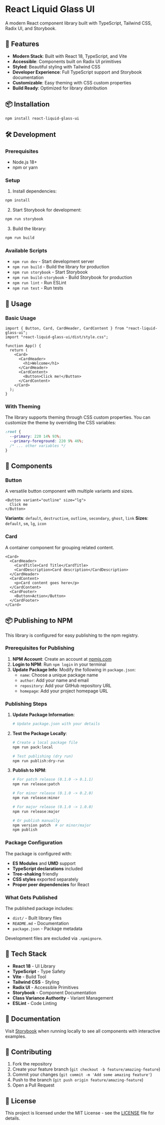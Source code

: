 # React Liquid Glass UI

A modern React component library built with TypeScript, Tailwind CSS, Radix UI, and Storybook.

## 🚀 Features

- **Modern Stack**: Built with React 18, TypeScript, and Vite
- **Accessible**: Components built on Radix UI primitives
- **Styled**: Beautiful styling with Tailwind CSS
- **Developer Experience**: Full TypeScript support and Storybook documentation
- **Customizable**: Easy theming with CSS custom properties
- **Build Ready**: Optimized for library distribution

## 📦 Installation

```bash
npm install react-liquid-glass-ui
```

## 🛠️ Development

### Prerequisites

- Node.js 18+
- npm or yarn

### Setup

1. Install dependencies:

```bash
npm install
```

2. Start Storybook for development:

```bash
npm run storybook
```

3. Build the library:

```bash
npm run build
```

### Available Scripts

- `npm run dev` - Start development server
- `npm run build` - Build the library for production
- `npm run storybook` - Start Storybook
- `npm run build-storybook` - Build Storybook for production
- `npm run lint` - Run ESLint
- `npm run test` - Run tests

## 🎨 Usage

### Basic Usage

```tsx
import { Button, Card, CardHeader, CardContent } from "react-liquid-glass-ui";
import "react-liquid-glass-ui/dist/style.css";

function App() {
  return (
    <Card>
      <CardHeader>
        <h1>Welcome</h1>
      </CardHeader>
      <CardContent>
        <Button>Click me!</Button>
      </CardContent>
    </Card>
  );
}
```

### With Theming

The library supports theming through CSS custom properties. You can customize the theme by overriding the CSS variables:

```css
:root {
  --primary: 220 14% 93%;
  --primary-foreground: 220 9% 46%;
  /* ... other variables */
}
```

## 🧩 Components

### Button

A versatile button component with multiple variants and sizes.

```tsx
<Button variant="outline" size="lg">
  Click me
</Button>
```

**Variants**: `default`, `destructive`, `outline`, `secondary`, `ghost`, `link`
**Sizes**: `default`, `sm`, `lg`, `icon`

### Card

A container component for grouping related content.

```tsx
<Card>
  <CardHeader>
    <CardTitle>Card Title</CardTitle>
    <CardDescription>Card description</CardDescription>
  </CardHeader>
  <CardContent>
    <p>Card content goes here</p>
  </CardContent>
  <CardFooter>
    <Button>Action</Button>
  </CardFooter>
</Card>
```

## 📦 Publishing to NPM

This library is configured for easy publishing to the npm registry.

### Prerequisites for Publishing

1. **NPM Account**: Create an account at [npmjs.com](https://www.npmjs.com)
2. **Login to NPM**: Run `npm login` in your terminal
3. **Update Package Info**: Modify the following in `package.json`:
   - `name`: Choose a unique package name
   - `author`: Add your name and email
   - `repository`: Add your GitHub repository URL
   - `homepage`: Add your project homepage URL

### Publishing Steps

1. **Update Package Information**:

   ```bash
   # Update package.json with your details
   ```

2. **Test the Package Locally**:

   ```bash
   # Create a local package file
   npm run pack:local

   # Test publishing (dry run)
   npm run publish:dry-run
   ```

3. **Publish to NPM**:

   ```bash
   # For patch release (0.1.0 -> 0.1.1)
   npm run release:patch

   # For minor release (0.1.0 -> 0.2.0)
   npm run release:minor

   # For major release (0.1.0 -> 1.0.0)
   npm run release:major

   # Or publish manually
   npm version patch  # or minor/major
   npm publish
   ```

### Package Configuration

The package is configured with:

- **ES Modules** and **UMD** support
- **TypeScript declarations** included
- **Tree-shaking** friendly
- **CSS styles** exported separately
- **Proper peer dependencies** for React

### What Gets Published

The published package includes:

- `dist/` - Built library files
- `README.md` - Documentation
- `package.json` - Package metadata

Development files are excluded via `.npmignore`.

## 🎯 Tech Stack

- **React 18** - UI Library
- **TypeScript** - Type Safety
- **Vite** - Build Tool
- **Tailwind CSS** - Styling
- **Radix UI** - Accessible Primitives
- **Storybook** - Component Documentation
- **Class Variance Authority** - Variant Management
- **ESLint** - Code Linting

## 📖 Documentation

Visit [Storybook](http://localhost:6006) when running locally to see all components with interactive examples.

## 🤝 Contributing

1. Fork the repository
2. Create your feature branch (`git checkout -b feature/amazing-feature`)
3. Commit your changes (`git commit -m 'Add some amazing feature'`)
4. Push to the branch (`git push origin feature/amazing-feature`)
5. Open a Pull Request

## 📄 License

This project is licensed under the MIT License - see the [LICENSE](LICENSE) file for details.
